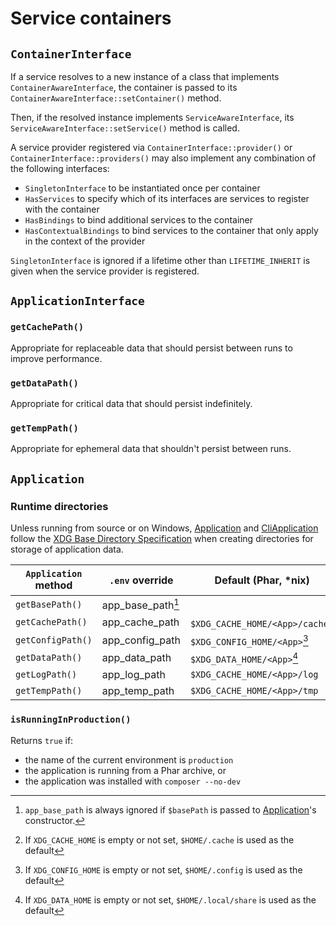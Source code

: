 # Service containers

## `ContainerInterface`

If a service resolves to a new instance of a class that implements
`ContainerAwareInterface`, the container is passed to its
`ContainerAwareInterface::setContainer()` method.

Then, if the resolved instance implements `ServiceAwareInterface`, its
`ServiceAwareInterface::setService()` method is called.

A service provider registered via `ContainerInterface::provider()` or
`ContainerInterface::providers()` may also implement any combination of the
following interfaces:

- `SingletonInterface` to be instantiated once per container
- `HasServices` to specify which of its interfaces are services to register with
  the container
- `HasBindings` to bind additional services to the container
- `HasContextualBindings` to bind services to the container that only apply in
  the context of the provider

`SingletonInterface` is ignored if a lifetime other than `LIFETIME_INHERIT` is
given when the service provider is registered.

## `ApplicationInterface`

### `getCachePath()`

Appropriate for replaceable data that should persist between runs to improve
performance.

### `getDataPath()`

Appropriate for critical data that should persist indefinitely.

### `getTempPath()`

Appropriate for ephemeral data that shouldn't persist between runs.

## `Application`

### Runtime directories

Unless running from source or on Windows, [Application][Application] and
[CliApplication][CliApplication] follow the [XDG Base Directory
Specification][xdg-base-spec] when creating directories for storage of
application data.

| `Application` method | `.env` override   | Default (Phar, \*nix)             | Default (Phar, Windows)      | Default (running from source) |
| -------------------- | ----------------- | --------------------------------- | ---------------------------- | ----------------------------- |
| `getBasePath()`      | app_base_path[^1] |                                   |                              |                               |
| `getCachePath()`     | app_cache_path    | `$XDG_CACHE_HOME/<App>/cache`[^2] | `%LOCALAPPDATA%/<App>/cache` | `<BasePath>/var/cache`        |
| `getConfigPath()`    | app_config_path   | `$XDG_CONFIG_HOME/<App>`[^3]      | `%APPDATA%/<App>/config`     | `<BasePath>/var/lib/config`   |
| `getDataPath()`      | app_data_path     | `$XDG_DATA_HOME/<App>`[^4]        | `%APPDATA%/<App>/data`       | `<BasePath>/var/lib/data`     |
| `getLogPath()`       | app_log_path      | `$XDG_CACHE_HOME/<App>/log`       | `%LOCALAPPDATA%/<App>/log`   | `<BasePath>/var/log`          |
| `getTempPath()`      | app_temp_path     | `$XDG_CACHE_HOME/<App>/tmp`       | `%LOCALAPPDATA%/<App>/tmp`   | `<BasePath>/var/tmp`          |

[^1]:
    `app_base_path` is always ignored if `$basePath` is passed to
    [Application][Application]'s constructor.

[^2]:
    If `XDG_CACHE_HOME` is empty or not set, `$HOME/.cache` is used as the
    default

[^3]:
    If `XDG_CONFIG_HOME` is empty or not set, `$HOME/.config` is used as the
    default

[^4]:
    If `XDG_DATA_HOME` is empty or not set, `$HOME/.local/share` is used as the
    default

### `isRunningInProduction()`

Returns `true` if:

- the name of the current environment is `production`
- the application is running from a Phar archive, or
- the application was installed with `composer --no-dev`

[Application]:
  https://salient-labs.github.io/toolkit/Salient.Container.Application.html
[CliApplication]:
  https://salient-labs.github.io/toolkit/Salient.Cli.CliApplication.html
[xdg-base-spec]:
  https://specifications.freedesktop.org/basedir-spec/basedir-spec-latest.html
